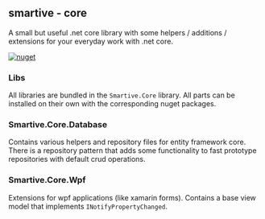## smartive - core

A small but useful .net core library with some helpers / additions / extensions for your everyday work with
.net core.

[![nuget](https://img.shields.io/nuget/v/Smartive.Core.svg)](https://www.nuget.org/packages?q=smartive.core)

### Libs

All libraries are bundled in the `Smartive.Core` library. All parts can be installed on their own
with the corresponding nuget packages.

### Smartive.Core.Database

Contains various helpers and repository files for entity framework core.
There is a repository pattern that adds some functionality to fast prototype repositories
with default crud operations.

### Smartive.Core.Wpf

Extensions for wpf applications (like xamarin forms).
Contains a base view model that implements `INotifyPropertyChanged`.
